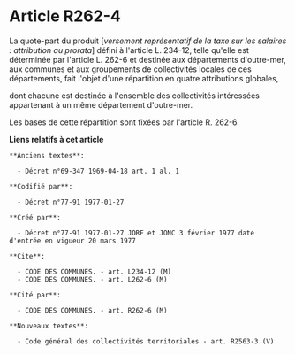 # Article R262-4

La quote-part du produit [*versement représentatif de la taxe sur les salaires : attribution au prorata*] défini à l'article
L. 234-12, telle qu'elle est déterminée par l'article L. 262-6 et destinée aux départements d'outre-mer, aux communes et aux
groupements de collectivités locales de ces départements, fait l'objet d'une répartition en quatre attributions globales,

dont chacune est destinée à l'ensemble des collectivités intéressées appartenant à un même département d'outre-mer. 

Les bases de cette répartition sont fixées par l'article R. 262-6.

**Liens relatifs à cet article**

	**Anciens textes**:

	  - Décret n°69-347 1969-04-18 art. 1 al. 1

	**Codifié par**:

	  - Décret n°77-91 1977-01-27

	**Créé par**:

	  - Décret n°77-91 1977-01-27 JORF et JONC 3 février 1977 date d'entrée en vigueur 20 mars 1977

	**Cite**:

	  - CODE DES COMMUNES. - art. L234-12 (M)
	  - CODE DES COMMUNES. - art. L262-6 (M)

	**Cité par**:

	  - CODE DES COMMUNES. - art. R262-6 (M)

	**Nouveaux textes**:

	  - Code général des collectivités territoriales - art. R2563-3 (V)
